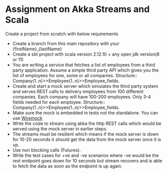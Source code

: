 # Assignment on Akka Streams and Scala
Create a project from scratch with below requirements
* Create a branch from this main repository with your {firstName}_{lastName}
* Create a sbt project with scala version 2.12.10 + any open jdk version(8 or 11)
* You are writing a service that fetches a list of employees from a third party application. Assume a simple third party API which gives you the list of employees for one, some or all companies. Structure:: Company(1..n)>>Employee(1..n)>>Employee_fields.
* Create and start a mock server which simulates the third party system and serves REST calls to delivery employees from 100 different companies. Each company will have 100-200 employees. Only 3-4 fields needed for each employee.  Structure:: Company(1..n)>>Employee(1..n)>>Employee_fields.
* Make sure the mock is embedded in tests not the standalone. You can use [Wiremock](http://wiremock.org/docs)
* Write the code to stream using akka the http REST calls which would be served using the mock server in earlier steps.
* The streams must be resilient which means if the mock server is down for 10-20 seconds it should get the data from the mock server once it is up.
* Use non blocking calls (Futures).
* Write the test cases for +ve and -ve scenarios where -ve would be the rest endpoint goes down for 10 seconds but stream recovers and is able to fetch the data as soon as the endpoint is up again.
